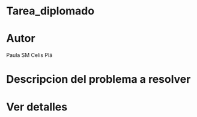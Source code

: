 # Tarea_diplomado

# Autor
Paula SM Celis Plá 

# Descripcion del problema a resolver 
# Ver detalles 